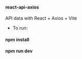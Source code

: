 #### react-api-axios
API data with React + Axios + Vite
* To run:
#### npm install
#### npm run dev
